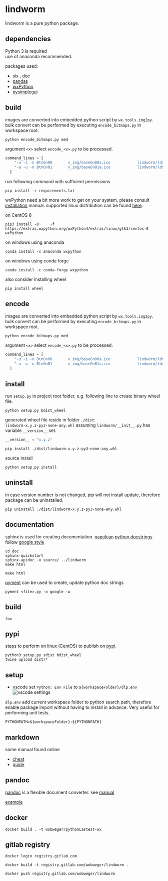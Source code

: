 # lindworm

lindworm is a pure python package.

## dependencies

Python 3 is required  
use of anaconda recommended.

packages used:

+ [six](https://pypi.org/project/six/) , [doc](https://six.readthedocs.io/)
+ [pandas](https://pandas.pydata.org/)
+ [wxPython](https://www.wxpython.org/)
+ [pysimplegui](https://pypi.org/project/PySimpleGUI/)

## build

images are converted into embedded python script by `wx.tools.img2py`.
bulk convert can be performed by executing `encode_bitmaps.py` in workspace root.

```shell
python encode_bitmaps.py med
```

argument `<x>` select `encode_<x>.py` to be processed.

```python
command_lines = [
    "-u -i -n BtnGn00       v_img/baseGn00a.ico            lindworm/ldmWidImgMed.py",
    "-a -u -n BtnGn01       v_img/baseGn01a.ico            lindworm/ldmWidImgMed.py",
  ]
```

run following command with sufficient permissions

```shell
pip install -r requirements.txt
```

wxPython need a bit more work to get on your system,
please consult [installation](https://wiki.wxpython.org/How%20to%20install%20wxPython) manual.
supported linux distribution can be found [here](https://extras.wxpython.org/wxPython4/extras/linux/gtk3/).

on CentOS 8

```shell
pip3 install -U     -f https://extras.wxpython.org/wxPython4/extras/linux/gtk3/centos-8     wxPython
```

on windows using anaconda

```shell
conda install -c anaconda wxpython
```

on windows using conda forge

```shell
conda install -c conda-forge wxpython
```

also consider installing wheel

```shell
pip install wheel
```

## encode

images are converted into embedded python script by `wx.tools.img2py`.
bulk convert can be performed by executing `encode_bitmaps.py` in workspace root.

```shell
python encode_bitmaps.py med
```

argument `<x>` select `encode_<x>.py` to be processed.

```python
command_lines = [
    "-u -i -n BtnGn00       v_img/baseGn00a.ico            lindworm/ldmWidImgMed.py",
    "-a -u -n BtnGn01       v_img/baseGn01a.ico            lindworm/ldmWidImgMed.py",
  ]
```

## install

run `setup.py` in project root folder,
e.g. following line to create binary wheel file.

```shell
python setup.py bdist_wheel
```

generated wheel file reside in folder `./dist`:  
`lindworm-x.y.z-py3-none-any.whl`
assuming `lindworm/__init__.py` has variable `__version__` set.

```python
__version__ = "x.y.z"
```

```shell
pip install ./dist/lindworm-x.y.z-py3-none-any.whl
```

source install

```shell
python setup.py install
```

## uninstall

in case version number is not changed, pip will not install
update, therefore package can be uninstalled.

```shell
pip uninstall ./dist/lindworm-x.y.z-py3-none-any.whl
```

## documentation

sphinx is used for creating documentation.
[napolean](https://www.sphinx-doc.org/en/master/usage/extensions/napoleon.html)
[python docstrings](https://www.sphinx-doc.org/en/master/usage/extensions/napoleon.html) follow [google style](https://www.sphinx-doc.org/en/master/usage/extensions/example_google.html)

```shell
cd doc
sphinx-quickstart
sphinx-apidoc -o source/ ../lindworm
make html
```

```shell
make html
```

[pyment](https://pypi.org/project/pyment/) can be used to create, update python doc strings

```shell
pyment <file>.py -o google -w
```

## build

```shell
tox
```
## pypi

steps to perform on linux (CentOS) to
publish on [pypi](https://pypi.org/project/lindworm/).

```shell
python3 setup.py sdist bdist_wheel
twine upload dist/*
```

## setup

+ vscode
  set `Python: Env File` to `${workspaceFolder}/dlp.env`
  ![vscode settings](./e_scr/vscode_20191230_094105.png)

`dlp.env` add current workspace folder to python search path,
therefore enable package import without having to install in advance.
Very useful for performing unit tests.

```shell
PYTHONPATH=${workspaceFolder}:${PYTHONPATH}
```

## markdown

some manual found online

+ [cheat](d_man/markdown-cheatsheet-online.pdf)
+ [guide](d_man/markdown-guide.pdf)

## pandoc

[pandoc][pandoc_home] is a flexible document converter.
see [manual][pandoc_man]  

[example](d_howto/pandoc_tut.md)

## docker

```shell
docker build . -t wobweger/pythonLastest-wx
```

## gitlab registry

```shell
docker login registry.gitlab.com
```

```shell
docker build -t registry.gitlab.com/wobweger/lindworm .
```

```shell
docker push registry.gitlab.com/wobweger/lindworm
```


[mdSyntax]: https://sourceforge.net/p/scintilla/wiki/markdown_syntax/

[pandas]: https://pandas.pydata.org/

[pysimplegui]: https://pypi.org/project/PySimpleGUI/

[pandoc_home]: https://pandoc.org/index.html
[pandoc_man]: https://pandoc.org/MANUAL.html
[pandoc_github]: https://github.com/jgm/pandoc
[pandoc_wiki]: https://github.com/jgm/pandoc/wiki
[pandoc_tricks]: https://github.com/jgm/pandoc/wiki/Pandoc-Tricks
